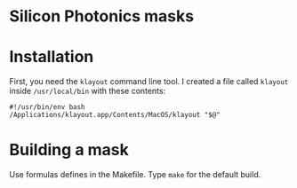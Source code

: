 # Silicon Photonics masks

# Installation

First, you need the `klayout` command line tool. I created a file called `klayout` inside `/usr/local/bin` with these contents: 

```
#!/usr/bin/env bash
/Applications/klayout.app/Contents/MacOS/klayout "$@"
```


# Building a mask

Use formulas defines in the Makefile. Type `make` for the default build.

